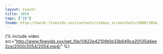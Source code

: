 ```yaml
--- 
layout: sieutv
title: 2054
tags: ["1k"]
thumb: http://hwcdn.finevids.xxx/contents/videos_screenshots/2000/2054/preview.mp4.jpg
---
```

{% include video src="http://www.finevids.xxx/get_file/1/822e42109b1e33b649ca20135d4ee2ce/2000/2054/2054.mp4/" %} 
